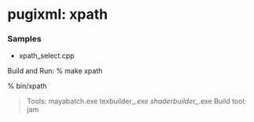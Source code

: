 pugixml: xpath
===============

### Samples
- xpath_select.cpp 

Build and Run:
 % make xpath

% bin/xpath
> Tools:
> mayabatch.exe
> texbuilder_*.exe
> shaderbuilder_*.exe
> Build tool: jam



